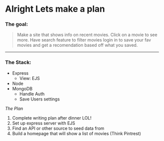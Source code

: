 # Alright Lets make a plan

### The goal: 
> Make a site that shows info on recent movies.
> Click on a movie to see more.
> Have search feature to filter movies
> login in to save your fav movies and get a recomendation based off what you saved.

---
### The Stack:
* Express
  * View: EJS
* Node
* MongoDB
  * Handle Auth
  * Save Users settings 


_The Plan_
1. Complete writing plan after dinner LOL! 
2. Set up express server with EJS
3. Find an API or other source to seed data from
4. Build a homepage that will show a list of movies (Think Pintrest)